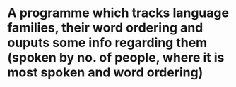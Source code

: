 # A programme which tracks language families, their word ordering and ouputs some info regarding them (spoken by no. of people, where it is most spoken and word ordering)
